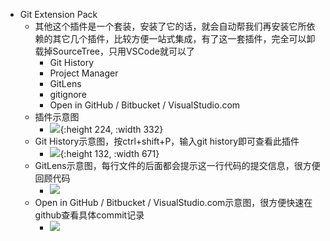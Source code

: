 - Git Extension Pack
	- 其他这个插件是一个套装，安装了它的话，就会自动帮我们再安装它所依赖的其它几个插件，比较方便一站式集成，有了这一套插件，完全可以卸载掉SourceTree，只用VSCode就可以了
		- Git History
		- Project Manager
		- GitLens
		- gitignore
		- Open in GitHub / Bitbucket / VisualStudio.com
	- 插件示意图
		- ![](https://yupic.oss-cn-shanghai.aliyuncs.com/202206120848606.png){:height 224, :width 332}
	- Git History示意图，按ctrl+shift+P，输入git history即可查看此插件
		- ![](https://yupic.oss-cn-shanghai.aliyuncs.com/202206120854881.png){:height 132, :width 671}
	- GitLens示意图，每行文件的后面都会提示这一行代码的提交信息，很方便回顾代码
		- ![](https://yupic.oss-cn-shanghai.aliyuncs.com/202206120855262.png)
	- Open in GitHub / Bitbucket / VisualStudio.com示意图，很方便快速在github查看具体commit记录
		- ![](https://yupic.oss-cn-shanghai.aliyuncs.com/202206120856014.png)
